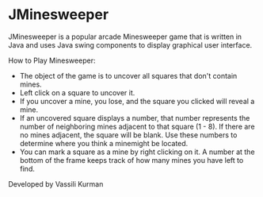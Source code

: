 # JMinesweeper
JMinesweeper is a popular arcade Minesweeper game that is written in Java and uses Java swing components to display graphical user interface.

How to Play Minesweeper:
  - The object of the game is to uncover all squares that don't contain mines.
  - Left click on a square to uncover it.
  - If you uncover a mine, you lose, and the square you clicked will reveal a mine.
  - If an uncovered square displays a number, that number represents the number of neighboring mines adjacent to that square (1 - 8). If there are no mines adjacent, the square will be blank. Use these numbers to determine where you think a minemight be located.
  - You can mark a square as a mine by right clicking on it. A number at the bottom of the frame keeps track of how many mines you have left to find.

Developed by Vassili Kurman
